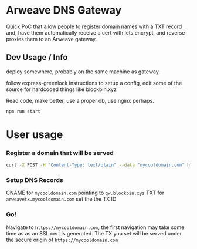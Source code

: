 
# Arweave DNS Gateway

Quick PoC that allow people to register domain names with a TXT record and, have them automatically
receive a cert with lets encrypt, and reverse proxies them to an Arweave gateway.

## Dev Usage / Info

deploy somewhere, probably on the same machine as gateway.

follow express-greenlock instructions to setup a config, edit some of the source for hardcoded things like blockbin.xyz 

Read code, make better, use a proper db, use nginx perhaps.

`npm run start`

# User usage

### Register a domain that will be served

```bash
curl -X POST -H "Content-Type: text/plain" --data "mycooldomain.com" https://api.blockbin.xyz/v0/add_domain
```

### Setup DNS Records

CNAME for `mycooldomain.com` pointing to `gw.blockbin.xyz`
TXT for `arweavetx.mycooldomain.com` set the the TX ID

### Go!

Navigate to `https://mycooldomain.com`, the first navigation may take some time as 
as an SSL cert is generated. The TX you set will be served under the 
secure origin of `https://mycooldomain.com`
